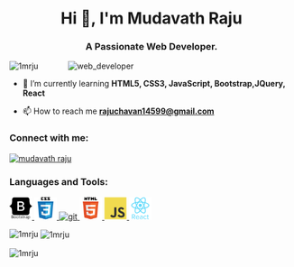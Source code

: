 <h1 align="center">Hi 👋, I'm Mudavath Raju</h1>
<h3 align="center">A Passionate Web Developer.</h3>
<img align="right" width="400" alt="web_developer" src="https://qph.cf2.quoracdn.net/main-qimg-c7f8b1214b6d3d01b698819c4d677ab3"></img>

<p align="left"> <img src="https://komarev.com/ghpvc/?username=1mrju&label=Profile%20views&color=0e75b6&style=flat" alt="1mrju" /> </p>

- 🌱 I’m currently learning **HTML5, CSS3, JavaScript, Bootstrap,JQuery, React**

- 📫 How to reach me **rajuchavan14599@gmail.com**

<h3 align="left">Connect with me:</h3>
<p align="left">
<a href="https://linkedin.com/in/mudavath raju" target="blank"><img align="center" src="https://raw.githubusercontent.com/rahuldkjain/github-profile-readme-generator/master/src/images/icons/Social/linked-in-alt.svg" alt="mudavath raju" height="30" width="40" /></a>
</p>

<h3 align="left">Languages and Tools:</h3>
<p align="left"> <a href="https://getbootstrap.com" target="_blank" rel="noreferrer"> <img src="https://raw.githubusercontent.com/devicons/devicon/master/icons/bootstrap/bootstrap-plain-wordmark.svg" alt="bootstrap" width="40" height="40"/> </a> <a href="https://www.w3schools.com/css/" target="_blank" rel="noreferrer"> <img src="https://raw.githubusercontent.com/devicons/devicon/master/icons/css3/css3-original-wordmark.svg" alt="css3" width="40" height="40"/> </a> <a href="https://git-scm.com/" target="_blank" rel="noreferrer"> <img src="https://www.vectorlogo.zone/logos/git-scm/git-scm-icon.svg" alt="git" width="40" height="40"/> </a> <a href="https://www.w3.org/html/" target="_blank" rel="noreferrer"> <img src="https://raw.githubusercontent.com/devicons/devicon/master/icons/html5/html5-original-wordmark.svg" alt="html5" width="40" height="40"/> </a> <a href="https://developer.mozilla.org/en-US/docs/Web/JavaScript" target="_blank" rel="noreferrer"> <img src="https://raw.githubusercontent.com/devicons/devicon/master/icons/javascript/javascript-original.svg" alt="javascript" width="40" height="40"/> </a> <a href="https://reactjs.org/" target="_blank" rel="noreferrer"> <img src="https://raw.githubusercontent.com/devicons/devicon/master/icons/react/react-original-wordmark.svg" alt="react" width="40" height="40"/> </a> </p>

<p><img align="left" src="https://github-readme-stats.vercel.app/api/top-langs?username=1mrju&show_icons=true&locale=en&layout=compact" alt="1mrju" /></p>

<p>&nbsp;<img align="center" src="https://github-readme-stats.vercel.app/api?username=1mrju&show_icons=true&locale=en" alt="1mrju" /></p>

<p><img align="center" src="https://github-readme-streak-stats.herokuapp.com/?user=1mrju&" alt="1mrju" /></p>
